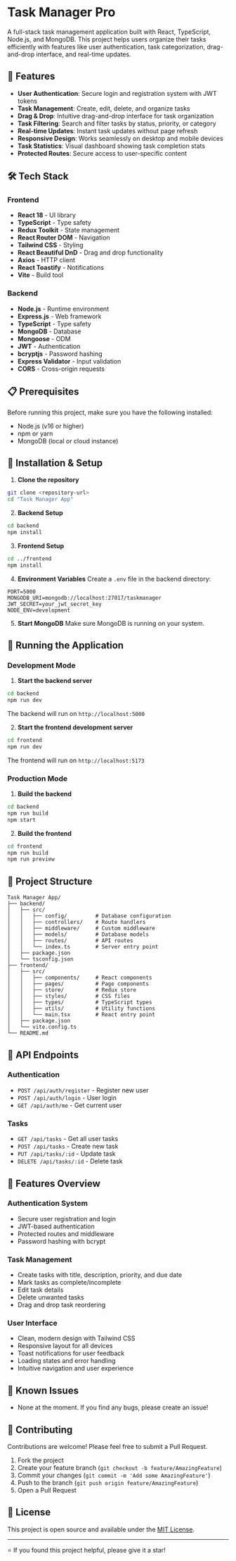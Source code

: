# Task Manager Pro

A full-stack task management application built with React, TypeScript, Node.js, and MongoDB. This project helps users organize their tasks efficiently with features like user authentication, task categorization, drag-and-drop interface, and real-time updates.

## 🚀 Features

- **User Authentication**: Secure login and registration system with JWT tokens
- **Task Management**: Create, edit, delete, and organize tasks
- **Drag & Drop**: Intuitive drag-and-drop interface for task organization
- **Task Filtering**: Search and filter tasks by status, priority, or category
- **Real-time Updates**: Instant task updates without page refresh
- **Responsive Design**: Works seamlessly on desktop and mobile devices
- **Task Statistics**: Visual dashboard showing task completion stats
- **Protected Routes**: Secure access to user-specific content

## 🛠️ Tech Stack

### Frontend
- **React 18** - UI library
- **TypeScript** - Type safety
- **Redux Toolkit** - State management
- **React Router DOM** - Navigation
- **Tailwind CSS** - Styling
- **React Beautiful DnD** - Drag and drop functionality
- **Axios** - HTTP client
- **React Toastify** - Notifications
- **Vite** - Build tool

### Backend
- **Node.js** - Runtime environment
- **Express.js** - Web framework
- **TypeScript** - Type safety
- **MongoDB** - Database
- **Mongoose** - ODM
- **JWT** - Authentication
- **bcryptjs** - Password hashing
- **Express Validator** - Input validation
- **CORS** - Cross-origin requests

## 📋 Prerequisites

Before running this project, make sure you have the following installed:

- Node.js (v16 or higher)
- npm or yarn
- MongoDB (local or cloud instance)

## 🔧 Installation & Setup

1. **Clone the repository**
```bash
git clone <repository-url>
cd "Task Manager App"
```

2. **Backend Setup**
```bash
cd backend
npm install
```

3. **Frontend Setup**
```bash
cd ../frontend
npm install
```

4. **Environment Variables**
Create a `.env` file in the backend directory:
```env
PORT=5000
MONGODB_URI=mongodb://localhost:27017/taskmanager
JWT_SECRET=your_jwt_secret_key
NODE_ENV=development
```

5. **Start MongoDB**
Make sure MongoDB is running on your system.

## 🚀 Running the Application

### Development Mode

1. **Start the backend server**
```bash
cd backend
npm run dev
```
The backend will run on `http://localhost:5000`

2. **Start the frontend development server**
```bash
cd frontend
npm run dev
```
The frontend will run on `http://localhost:5173`

### Production Mode

1. **Build the backend**
```bash
cd backend
npm run build
npm start
```

2. **Build the frontend**
```bash
cd frontend
npm run build
npm run preview
```

## 📁 Project Structure

```
Task Manager App/
├── backend/
│   ├── src/
│   │   ├── config/         # Database configuration
│   │   ├── controllers/    # Route handlers
│   │   ├── middleware/     # Custom middleware
│   │   ├── models/         # Database models
│   │   ├── routes/         # API routes
│   │   └── index.ts        # Server entry point
│   ├── package.json
│   └── tsconfig.json
├── frontend/
│   ├── src/
│   │   ├── components/     # React components
│   │   ├── pages/          # Page components
│   │   ├── store/          # Redux store
│   │   ├── styles/         # CSS files
│   │   ├── types/          # TypeScript types
│   │   ├── utils/          # Utility functions
│   │   └── main.tsx        # React entry point
│   ├── package.json
│   └── vite.config.ts
└── README.md
```

## 🔗 API Endpoints

### Authentication
- `POST /api/auth/register` - Register new user
- `POST /api/auth/login` - User login
- `GET /api/auth/me` - Get current user

### Tasks
- `GET /api/tasks` - Get all user tasks
- `POST /api/tasks` - Create new task
- `PUT /api/tasks/:id` - Update task
- `DELETE /api/tasks/:id` - Delete task

## 🎨 Features Overview

### Authentication System
- Secure user registration and login
- JWT-based authentication
- Protected routes and middleware
- Password hashing with bcrypt

### Task Management
- Create tasks with title, description, priority, and due date
- Mark tasks as complete/incomplete
- Edit task details
- Delete unwanted tasks
- Drag and drop task reordering

### User Interface
- Clean, modern design with Tailwind CSS
- Responsive layout for all devices
- Toast notifications for user feedback
- Loading states and error handling
- Intuitive navigation and user experience

## 🐛 Known Issues

- None at the moment. If you find any bugs, please create an issue!

## 🤝 Contributing

Contributions are welcome! Please feel free to submit a Pull Request.

1. Fork the project
2. Create your feature branch (`git checkout -b feature/AmazingFeature`)
3. Commit your changes (`git commit -m 'Add some AmazingFeature'`)
4. Push to the branch (`git push origin feature/AmazingFeature`)
5. Open a Pull Request

## 📝 License

This project is open source and available under the [MIT License](LICENSE).

---

⭐ If you found this project helpful, please give it a star!
